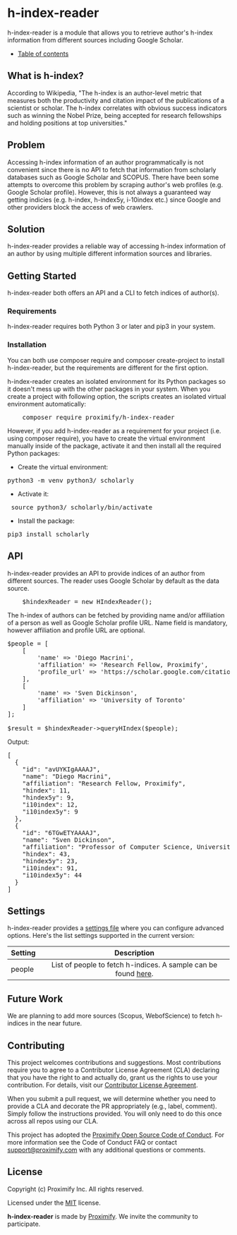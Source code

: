 # h-index-reader

h-index-reader is a module that allows you to retrieve author's h-index information from different sources including Google Scholar.

-   [Table of contents](docs/toc.md)
 
## What is h-index?

According to Wikipedia, "The h-index is an author-level metric that measures both the productivity and citation impact of the publications of a scientist or scholar. The h-index correlates with obvious success indicators such as winning the Nobel Prize, being accepted for research fellowships and holding positions at top universities."

## Problem

Accessing h-index information of an author programmatically is not convenient since there is no API to fetch that information from scholarly databases such as Google Scholar and SCOPUS. There have been some attempts to overcome this problem by scraping author's web profiles (e.g. Google Scholar profile). However, this is not always a guaranteed way getting indicies (e.g. h-index, h-index5y, i-10index etc.) since Google and other providers block the access of web crawlers.

## Solution

h-index-reader provides a reliable way of accessing h-index information of an author by using multiple different information sources and libraries.

## Getting Started

h-index-reader both offers an API and a CLI to fetch indices of author(s). 


### Requirements 

h-index-reader requires both Python 3 or later and pip3 in your system.

### Installation

You can both use composer require and composer create-project to install h-index-reader, but the requirements are different for the first option.

h-index-reader creates an isolated environment for its Python packages so it doesn't mess up with the other packages in your system. When you create a project with following option, the scripts creates an isolated virtual environment automatically:

<pre>
    composer require proximify/h-index-reader
</pre>

However, if you add h-index-reader as a requirement for your project (i.e. using composer require), you have to create the virtual environment manually inside of the package, activate it and then install all the required Python packages:

- Create the virtual environment:

<pre>
python3 -m venv python3/_scholarly
</pre>

- Activate it:
<pre> source python3/_scholarly/bin/activate</pre>

- Install the package:

<pre>pip3 install scholarly</pre>


## API 

h-index-reader provides an API to provide indices of an author from different sources.  The reader uses Google Scholar by default as the data source.

<pre>
    $hindexReader = new HIndexReader();
</pre>

The h-index of authors can be fetched by providing name and/or affiliation of a person as well as Google Scholar profile URL. Name field is mandatory, however affiliation and profile URL are optional.

<pre>
$people = [
    [
        'name' => 'Diego Macrini',
        'affiliation' => 'Research Fellow, Proximify',
        'profile_url' => 'https://scholar.google.com/citations?user=avUYKIgAAAAJ'
    ],
    [
        'name' => 'Sven Dickinson',
        'affiliation' => 'University of Toronto'
    ]
];

$result = $hindexReader->queryHIndex($people);
</pre>

Output:

<pre>
[
  {
    "id": "avUYKIgAAAAJ",
    "name": "Diego Macrini",
    "affiliation": "Research Fellow, Proximify",
    "hindex": 11,
    "hindex5y": 9,
    "i10index": 12,
    "i10index5y": 9
  },
  {
    "id": "6TGwETYAAAAJ",
    "name": "Sven Dickinson",
    "affiliation": "Professor of Computer Science, University of Toronto",
    "hindex": 43,
    "hindex5y": 23,
    "i10index": 91,
    "i10index5y": 44
  }
]
</pre>

## Settings
h-index-reader provides a [settings file](settings/HIndexReader.json) where you can configure advanced options. Here's the list settings supported in the current version:

| Setting        | Description           |
| ------------- |:-------------:|
| people      | List of people to fetch h-indices. A sample can be found [here](docs/dummyData.json). |


## Future Work
We are planning to add more sources (Scopus, WebofScience) to fetch h-indices in the near future.

## Contributing

This project welcomes contributions and suggestions. Most contributions require you to agree to a Contributor License Agreement (CLA) declaring that you have the right to and actually do, grant us the rights to use your contribution. For details, visit our [Contributor License Agreement](https://github.com/Proximify/community/blob/master/docs/proximify-contribution-license-agreement.pdf).

When you submit a pull request, we will determine whether you need to provide a CLA and decorate the PR appropriately (e.g., label, comment). Simply follow the instructions provided. You will only need to do this once across all repos using our CLA.

This project has adopted the [Proximify Open Source Code of Conduct](https://github.com/Proximify/community/blob/master/docs/code_of_conduct.md). For more information see the Code of Conduct FAQ or contact support@proximify.com with any additional questions or comments.

## License

Copyright (c) Proximify Inc. All rights reserved.

Licensed under the [MIT](https://opensource.org/licenses/MIT) license.

**h-index-reader** is made by [Proximify](https://proximify.com). We invite the community to participate.